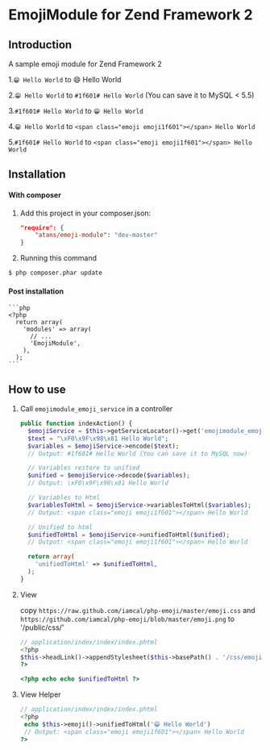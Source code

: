 EmojiModule for Zend Framework 2
================================

Introduction
------------
A sample emoji module for Zend Framework 2

1.`😁 Hello World` to :smile: Hello World

2.`😁 Hello World` to `#1f601# Hello World` (You can save it to MySQL < 5.5)

3.`#1f601# Hello World` to `😁 Hello World`

4.`😁 Hello World` to `<span class="emoji emoji1f601"></span> Hello World`

5.`#1f601# Hello World` to `<span class="emoji emoji1f601"></span> Hello World`


Installation
------------

#### With composer

1. Add this project in your composer.json:

    ```json
    "require": {
        "atans/emoji-module": "dev-master"
    }
    ```

2. Running this command

  ```bash
  $ php composer.phar update
  ```

#### Post installation

    ```php
    <?php
      return array(
        'modules' => array(
          // ...
          'EmojiModule',
        ),
      );
    ```


How to use
-----------

1. Call `emojimodule_emoji_service` in a controller

    ```php
    public function indexAction() {
      $emojiService = $this->getServiceLocator()->get('emojimodule_emoji_service');
      $text = "\xF0\x9F\x98\x81 Hello World";
      $variables = $emojiService->encode($text);
      // Output: #1f601# Hello World (You can save it to MySQL now)

      // Variables restore to unified
      $unified = $emojiService->decode($variables);
      // Output: \xF0\x9F\x98\x81 Hello World

      // Variables to Html
      $variablesToHtml = $emojiService->variablesToHtml($variables);
      // Output: <span class="emoji emoji1f601"></span> Hello World

      // Unified to html
      $unifiedToHtml = $emojiService->unifiedToHtml($unified);
      // Output: <span class="emoji emoji1f601"></span> Hello World

      return array(
        'unifiedToHtml' => $unifiedToHtml,
      );
    }
    ```

2. View

    copy `https://raw.github.com/iamcal/php-emoji/master/emoji.css` and `https://github.com/iamcal/php-emoji/blob/master/emoji.png`
    to '/public/css/'

    ```php
    // application/index/index/index.phtml
    <?php
    $this->headLink()->appendStylesheet($this->basePath() . '/css/emoji.css');
    ?>

    <?php echo echo $unifiedToHtml ?>
    ```

3. View Helper

    ```php
    // application/index/index/index.phtml
    <?php
     echo $this->emoji()->unifiedToHtml('😁 Hello World')
     // Output: <span class="emoji emoji1f601"></span> Hello World
    ?>

    ```